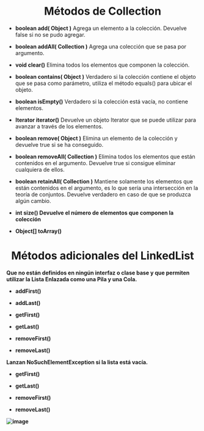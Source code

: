 <h1 align="center">Métodos de Collection</h1>

- <b>boolean add( Object )</b> Agrega un elemento a la colección. Devuelve false si no se pudo agregar.

- <b>boolean addAll( Collection )</b> Agrega una colección que se pasa por argumento.

- <b>void clear()</b> Elimina todos los elementos que componen la colección.

- <b>boolean contains( Object )</b> Verdadero si la colección contiene el objeto que se pasa como parámetro, utiliza el método equals() para ubicar el objeto.

- <b>boolean isEmpty()</b> Verdadero si la colección está vacía, no contiene elementos.

- <b>Iterator iterator()</b> Devuelve un objeto Iterator que se puede utilizar para avanzar a través de los elementos.

- <b>boolean remove( Object )</b> Elimina un elemento de la colección y devuelve true si se ha conseguido.

- <b>boolean removeAll( Collection )</b> Elimina todos los elementos que están contenidos en el argumento. Devuelve true si consigue eliminar cualquiera de ellos.

- <b>boolean retainAll( Collection )</b> Mantiene solamente los elementos que están contenidos en el argumento, es lo que sería una intersección en la teoría de conjuntos. Devuelve verdadero en caso de que se produzca algún cambio.

- <b>int size() Devuelve el número de elementos que componen la colección

- <b>Object[] toArray()</b>

<h1 align="center">Métodos adicionales del LinkedList</h1>
<p>Que no están definidos en ningún interfaz o clase base y que permiten utilizar la Lista Enlazada como una Pila y una Cola.</p>

- <b>addFirst()</b>
  
- <b>addLast()</b>
  
- <b>getFirst()</b>
  
- <b>getLast()</b>
  
- <b>removeFirst()</b>
  
- <b>removeLast()</b>

<p>Lanzan NoSuchElementException si la lista está vacía.</p>

- <b>getFirst()</b>

- <b>getLast()</b>

- <b>removeFirst()</b>

- <b>removeLast()</b> 

![image](https://github.com/CCrisstian/Colecciones_JAVA/assets/111469216/7d1e1094-4b2a-4bfb-a20e-4d42e5a8e061)
